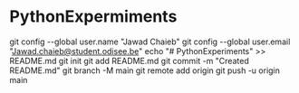 # PythonExpermiments
git config --global user.name "Jawad Chaieb"
git config --global user.email "Jawad.chaieb@student.odisee.be"
echo "# PythonExperiments" >> README.md
git init
git add README.md
git commit -m "Created README.md"
git branch -M main
git remote add origin 
git push -u origin main
